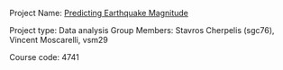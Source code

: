 Project Name: [Predicting Earthquake Magnitude](https://github.com/StavrosCherpelis/ORIE_4741_Project)

Project type: Data analysis 
Group Members: Stavros Cherpelis (sgc76), Vincent Moscarelli, vsm29

Course code: 4741
